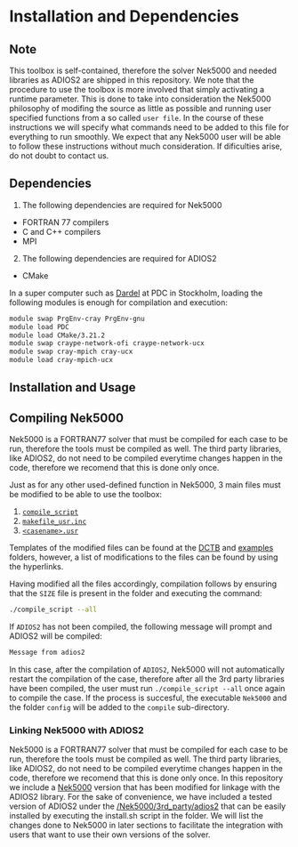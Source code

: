 # Installation and Dependencies

## Note
This toolbox is self-contained, therefore the solver Nek5000 and needed libraries as ADIOS2 are shipped in this repository. We note that the procedure to use the toolbox is more involved that simply activating a runtime parameter. This is done to take into consideration the Nek5000 philosophy of modifing the source as little as possible and running user specified functions from a so called ```user file```. In the course of these instructions we will specify what commands need to be added to this file for everything to run smoothly. We expect that any Nek5000 user will be able to follow these instructions without much consideration. If dificulties arise, do not doubt to contact us.

## Dependencies

1. The following dependencies are required for Nek5000
  * FORTRAN 77 compilers
  * C and C++ compilers
  * MPI 

2. The following dependencies are required for ADIOS2
  * CMake

In a super computer such as [Dardel](https://www.pdc.kth.se/hpc-services/computing-systems/about-dardel-1.1053338) at PDC in Stockholm, loading the following modules is enough for compilation and execution:
```sh
module swap PrgEnv-cray PrgEnv-gnu
module load PDC
module load CMake/3.21.2
module swap craype-network-ofi craype-network-ucx
module swap cray-mpich cray-ucx
module load cray-mpich-ucx
```

## Installation and Usage

## Compiling Nek5000
Nek5000 is a FORTRAN77 solver that must be compiled for each case to be run, therefore the tools must be compiled as well. The third party libraries, like ADIOS2, do not need to be compiled everytime changes happen in the code, therefore we recomend that this is done only once.

Just as for any other used-defined function in Nek5000, 3 main files must be modified to be able to use the toolbox:
1. [```compile_script```](./pages/compile_script.md)
2. [```makefile_usr.inc```](./pages/makefile_usr_inc.md)
3. [```<casename>.usr```](./pages/casename_usr.md)

Templates of the modified files can be found at the [DCTB](https://github.com/KTH-Nek5000/NekDCTB/tree/main/DCTB) and [examples](https://github.com/KTH-Nek5000/NekDCTB/blob/main/examples/turbPipe/compile/) folders, however, a list of modifications to the files can be found by using the hyperlinks.

Having modified all the files accordingly, compilation follows by ensuring that the ```SIZE``` file is present in the folder and executing the command:
```sh
./compile_script --all
```

If ```ADIOS2``` has not been compiled, the following message will prompt and ADIOS2 will be compiled:
```sh
Message from adios2
```

In this case, after the compilation of ```ADIOS2```, Nek5000 will not automatically restart the compilation of the case, therefore after all the 3rd party libraries have been compiled, the user must run ```./compile_script --all``` once again to compile the case. If the process is succesful, the executable  ```Nek5000``` and the folder  ```config``` will be added to the  ```compile``` sub-directory.


### Linking Nek5000 with ADIOS2
Nek5000 is a FORTRAN77 solver that must be compiled for each case to be run, therefore the tools must be compiled as well. The third party libraries, like ADIOS2, do not need to be compiled everytime changes happen in the code, therefore we recomend that this is done only once. In this repository we include a [Nek5000](https://github.com/KTH-Nek5000/NekDCTB/tree/main/Nek5000) version that has been modified for linkage with the ADIOS2 library. For the sake of convenience, we have included a tested version of ADIOS2 under the [/Nek5000/3rd_party/adios2](https://github.com/KTH-Nek5000/NekDCTB/tree/main/Nek5000/3rd_party/adios2) that can be easily installed by executing the install.sh script in the folder. We will list the changes done to Nek5000 in later sections to facilitate the integration with users that want to use their own versions of the solver. 
